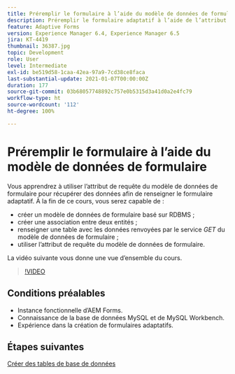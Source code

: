 ```yaml
---
title: Préremplir le formulaire à l’aide du modèle de données de formulaire
description: Préremplir le formulaire adaptatif à l’aide de l’attribut de requête du modèle de données de formulaire
feature: Adaptive Forms
version: Experience Manager 6.4, Experience Manager 6.5
jira: KT-4419
thumbnail: 36387.jpg
topic: Development
role: User
level: Intermediate
exl-id: be519d58-1caa-42ea-97a9-7cd38ce8faca
last-substantial-update: 2021-01-07T00:00:00Z
duration: 177
source-git-commit: 03b68057748892c757e0b5315d3a41d0a2e4fc79
workflow-type: ht
source-wordcount: '112'
ht-degree: 100%

---
```


# Préremplir le formulaire à l’aide du modèle de données de formulaire

Vous apprendrez à utiliser l’attribut de requête du modèle de données de formulaire pour récupérer des données afin de renseigner le formulaire adaptatif.
À la fin de ce cours, vous serez capable de :

* créer un modèle de données de formulaire basé sur RDBMS ;
* créer une association entre deux entités ;
* renseigner une table avec les données renvoyées par le service _GET_ du modèle de données de formulaire ;
* utiliser l’attribut de requête du modèle de données de formulaire.

La vidéo suivante vous donne une vue d’ensemble du cours.
>[!VIDEO](https://video.tv.adobe.com/v/3409944?quality=12&learn=on&captions=fre_fr)

## Conditions préalables

* Instance fonctionnelle d’AEM Forms.
* Connaissance de la base de données MySQL et de MySQL Workbench.
* Expérience dans la création de formulaires adaptatifs.

## Étapes suivantes

[Créer des tables de base de données](./create-database-tables.md)
